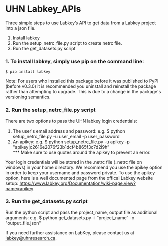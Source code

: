 # UHN Labkey_APIs

Three simple steps to use Labkey’s API to get data from a Labkey project into a json file.
1. Install labkey 
2. Run the setup_netrc_file.py script to create netrc file.
3. Run the get_datasets.py script

### 1. To install labkey, simply use pip on the command line:
	$ pip install labkey

Note: For users who installed this package before it was published to PyPI (before v0.3.0) it is recommended you uninstall and reinstall the package rather than attempting to upgrade. This is due to a change in the package's versioning semantics.

### 2. Run the setup_netrc_file.py script

There are two options to pass the UHN labkey login credentials:
1. The user's email address and password: e.g. $ python setup_netrc_file.py -u user_email -p user_password
2. An apikey: e.g. $ python setup_netrc_file.py -u apikey -p "apikey|c2616e2076f23b1dcf4b865f3c7d2i9h”  
*** Make sure to use quotes around the apikey to prevent an error.

Your login credentials will be stored in the .netrc file (_netrc file on windows) in your home directory. We recommend you use the apikey option in order to keep your username and password private. To use the apikey option, here is a well documented page from the offical Labkey website setup: https://www.labkey.org/Documentation/wiki-page.view?name=apikey

### 3. Run the get_datasets.py script 

Run the python script and pass the project_name, output file as additional arguments: e.g. $ python get_datasets.py -i “project_name” -o "output_file.json"

If you need further assistance on LabKey, please contact us at labkey@uhnresearch.ca.

